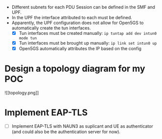 - Different subnets for each PDU Session can be defined in the SMF and UPF.
- In the UPF the interface attributed to each must be defined.
- Apparently, the UPF configuration does not allow for Open5GS to automatically create the tun interfaces.
	- [x] Tun interfaces must be created manually: `ip tuntap add dev intun0 mode tun`
	- [x] Tun interfaces must be brought up manually: `ip link set intun0 up`
	- [x] Open5GS automatically attributes the IP based on the config

# Design a topology diagram for my POC
![[topology.png]]
# Implement EAP-TLS
 - [ ] Implement EAP-TLS with NAUN3 as suplicant and UE as authenticator (and could also be the authentication server for now).